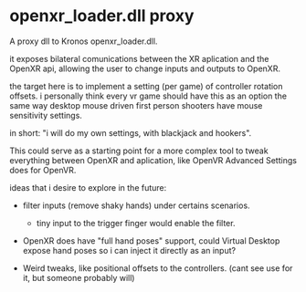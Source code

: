 # openxr_loader.dll proxy

A proxy dll to Kronos openxr_loader.dll.

it exposes bilateral comunications between the XR aplication and the OpenXR api, allowing the user to change inputs and outputs to OpenXR.

the target here is to implement a setting (per game) of controller rotation offsets. i personally think every vr game should have this as an option the same way desktop mouse driven first person shooters have mouse sensitivity settings.

in short: "i will do my own settings, with blackjack and hookers".

This could serve as a starting point for a more complex tool to tweak everything between OpenXR and aplication, like OpenVR Advanced Settings does for OpenVR.

ideas that i desire to explore in the future:
 * filter inputs (remove shaky hands) under certains scenarios.
    - tiny input to the trigger finger would enable the filter.
    
 * OpenXR does have "full hand poses" support, could Virtual Desktop expose hand poses so i can inject it directly as an input?
 
 * Weird tweaks, like positional offsets to the controllers. (cant see use for it, but someone probably will)

